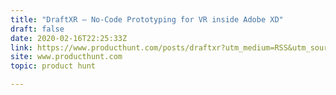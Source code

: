 ```yaml
---
title: "DraftXR — No-Code Prototyping for VR inside Adobe XD"
draft: false
date: 2020-02-16T22:25:33Z
link: https://www.producthunt.com/posts/draftxr?utm_medium=RSS&utm_source=hune
site: www.producthunt.com
topic: product hunt  

---
```

